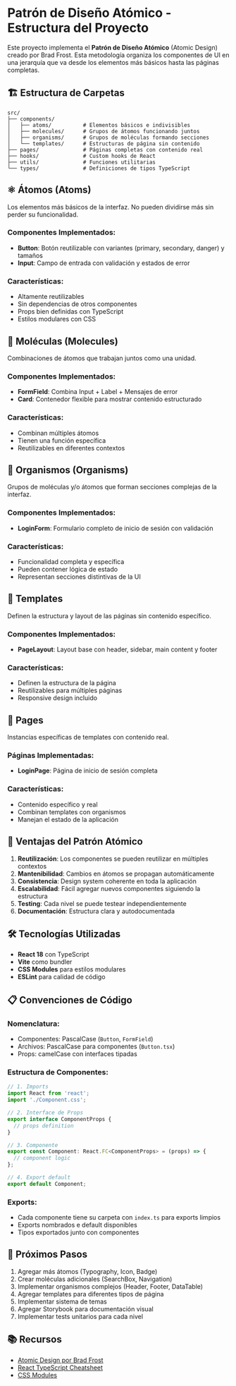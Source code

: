 # Patrón de Diseño Atómico - Estructura del Proyecto

Este proyecto implementa el **Patrón de Diseño Atómico** (Atomic Design) creado por Brad Frost. Esta metodología organiza los componentes de UI en una jerarquía que va desde los elementos más básicos hasta las páginas completas.

## 🏗️ Estructura de Carpetas

```
src/
├── components/
│   ├── atoms/          # Elementos básicos e indivisibles
│   ├── molecules/      # Grupos de átomos funcionando juntos
│   ├── organisms/      # Grupos de moléculas formando secciones
│   └── templates/      # Estructuras de página sin contenido
├── pages/              # Páginas completas con contenido real
├── hooks/              # Custom hooks de React
├── utils/              # Funciones utilitarias
└── types/              # Definiciones de tipos TypeScript
```

## ⚛️ Átomos (Atoms)

Los elementos más básicos de la interfaz. No pueden dividirse más sin perder su funcionalidad.

### Componentes Implementados:
- **Button**: Botón reutilizable con variantes (primary, secondary, danger) y tamaños
- **Input**: Campo de entrada con validación y estados de error

### Características:
- Altamente reutilizables
- Sin dependencias de otros componentes
- Props bien definidas con TypeScript
- Estilos modulares con CSS

## 🧬 Moléculas (Molecules)

Combinaciones de átomos que trabajan juntos como una unidad.

### Componentes Implementados:
- **FormField**: Combina Input + Label + Mensajes de error
- **Card**: Contenedor flexible para mostrar contenido estructurado

### Características:
- Combinan múltiples átomos
- Tienen una función específica
- Reutilizables en diferentes contextos

## 🦠 Organismos (Organisms)

Grupos de moléculas y/o átomos que forman secciones complejas de la interfaz.

### Componentes Implementados:
- **LoginForm**: Formulario completo de inicio de sesión con validación

### Características:
- Funcionalidad completa y específica
- Pueden contener lógica de estado
- Representan secciones distintivas de la UI

## 📄 Templates

Definen la estructura y layout de las páginas sin contenido específico.

### Componentes Implementados:
- **PageLayout**: Layout base con header, sidebar, main content y footer

### Características:
- Definen la estructura de la página
- Reutilizables para múltiples páginas
- Responsive design incluido

## 📱 Pages

Instancias específicas de templates con contenido real.

### Páginas Implementadas:
- **LoginPage**: Página de inicio de sesión completa

### Características:
- Contenido específico y real
- Combinan templates con organismos
- Manejan el estado de la aplicación

## 🚀 Ventajas del Patrón Atómico

1. **Reutilización**: Los componentes se pueden reutilizar en múltiples contextos
2. **Mantenibilidad**: Cambios en átomos se propagan automáticamente
3. **Consistencia**: Design system coherente en toda la aplicación
4. **Escalabilidad**: Fácil agregar nuevos componentes siguiendo la estructura
5. **Testing**: Cada nivel se puede testear independientemente
6. **Documentación**: Estructura clara y autodocumentada

## 🛠️ Tecnologías Utilizadas

- **React 18** con TypeScript
- **Vite** como bundler
- **CSS Modules** para estilos modulares
- **ESLint** para calidad de código

## 📋 Convenciones de Código

### Nomenclatura:
- Componentes: PascalCase (`Button`, `FormField`)
- Archivos: PascalCase para componentes (`Button.tsx`)
- Props: camelCase con interfaces tipadas

### Estructura de Componentes:
```typescript
// 1. Imports
import React from 'react';
import './Component.css';

// 2. Interface de Props
export interface ComponentProps {
  // props definition
}

// 3. Componente
export const Component: React.FC<ComponentProps> = (props) => {
  // component logic
};

// 4. Export default
export default Component;
```

### Exports:
- Cada componente tiene su carpeta con `index.ts` para exports limpios
- Exports nombrados e default disponibles
- Tipos exportados junto con componentes

## 🎯 Próximos Pasos

1. Agregar más átomos (Typography, Icon, Badge)
2. Crear moléculas adicionales (SearchBox, Navigation)
3. Implementar organismos complejos (Header, Footer, DataTable)
4. Agregar templates para diferentes tipos de página
5. Implementar sistema de temas
6. Agregar Storybook para documentación visual
7. Implementar tests unitarios para cada nivel

## 📚 Recursos

- [Atomic Design por Brad Frost](https://atomicdesign.bradfrost.com/)
- [React TypeScript Cheatsheet](https://react-typescript-cheatsheet.netlify.app/)
- [CSS Modules](https://github.com/css-modules/css-modules)